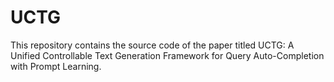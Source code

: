 # UCTG
This repository contains the source code of the paper titled UCTG: A Unified Controllable Text Generation Framework for Query Auto-Completion with Prompt Learning.
